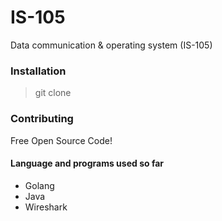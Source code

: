 # IS-105

Data communication & operating system (IS-105)

### Installation


> git clone <github-URL-repo>


### Contributing

Free Open Source Code! 

#### Language and programs used so far
- Golang
- Java
- Wireshark


